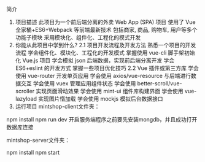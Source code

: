简介
1. 项目描述
此项目为一个前后端分离的外卖 Web App (SPA) 项目
使用了 Vue 全家桶+ES6+Webpack 等前端最新技术
包括商家, 商品, 购物车, 用户等多个功能子模块
采用模块化、组件化、工程化的模式开发
2. 你能从此项目中学到什么?
2.1 项目开发流程及开发方法
熟悉一个项目的开发流程
学会组件化、模块化、工程化的开发模式
掌握使用 vue-cli 脚手架初始化 Vue.js 项目
学会模拟 json 后端数据，实现前后端分离开发
学会 ES6+eslint 的开发方式
掌握一些项目优化技巧
2.2 Vue 插件或第三方库
学会使用 vue-router 开发单页应用
学会使用 axios/vue-resource 与后端进行数据交互
学会使用 vuex 管理应用组件状态
学会使用 better-scroll/vue-scroller 实现页面滑动效果
学会使用 mint-ui 组件库构建界面
学会使用 vue-lazyload 实现图片惰加载
学会使用 mockjs 模拟后台数据接口
5. 运行项目
mintshop-client文件夹：

npm install
npm run dev
开启服务端程序之前要先安装mongdb，并且成功打开数据库连接

mintshop-server文件夹：

npm install
npm start
